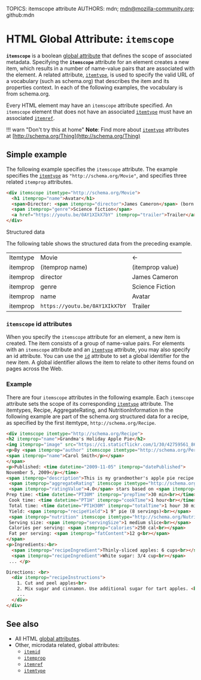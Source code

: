TOPICS: itemscope attribute
AUTHORS: mdn; mdn@mozilla-community.org; github:mdn

# HTML Global Attribute: `itemscope`

**`itemscope`** is a boolean [global attribute](/en/webfrontend/HTML_Global_Attributes) that defines
the scope of associated metadata. Specifying the **`itemscope`** attribute for an element creates a
new item, which results in a number of name-value pairs that are associated with the element. A
related attribute, [`itemtype`](/en/webfrontend/itemtype_attribute), is used to specify the valid
URL of a vocabulary (such as schema.org) that describes the item and its
properties context. In each of the following examples, the vocabulary is from schema.org.

Every HTML element may have an `itemscope` attribute specified. An `itemscope` element that does not
have an associated [`itemtype`](/en/webfrontend/itemtype_attribute) must have an associated [`itemref`](/en/webfrontend/itemref_attribute).

!!! warn "Don't try this at home"
    **Note**: Find more about [`itemtype`](/en/webfrontend/itemtype_attribute) attributes at [http://schema.org/Thing](http://schema.org/Thing)

## Simple example

The following example specifies the `itemscope` attribute. The example specifies the [`itemtype`](/en/webfrontend/itemtype_attribute)
as `"http://schema.org/Movie"`, and specifies three related `itemprop` attributes.

```html
<div itemscope itemtype="http://schema.org/Movie">
  <h1 itemprop="name">Avatar</h1>
  <span>Director: <span itemprop="director">James Cameron</span> (born August 16, 1954)</span>
  <span itemprop="genre">Science fiction</span>
  <a href="https://youtu.be/0AY1XIkX7bY" itemprop="trailer">Trailer</a>
</div>
```

Structured data

The following table shows the structured data from the preceding example.

|  |  |  |
| :--- | :--- | :--- |
| Itemtype | Movie | <- |
| itemprop | (itemprop name) | (itemprop value) |
| itemprop | director | James Cameron |
| itemprop | genre | Science Fiction |
| itemprop | name | Avatar |
| itemprop | `https://youtu.be/0AY1XIkX7bY` | Trailer |

### `itemscope` id attributes

When you specify the `itemscope` attribute for an element, a new item is created. The item consists
of a group of name-value pairs. For elements with an `itemscope` attribute and an [`itemtype`](/en/webfrontend/itemtype_attribute)
attribute, you may also specify an id attribute. You can use the [`id`](/en/webfrontend/id_attribute)
attribute to set a global identifier for the new item. A global identifier allows the item to relate
to other items found on pages across the Web.

### Example

There are four `itemscope` attributes in the following example. Each `itemscope` attribute sets
the scope of its corresponding [`itemtype`](/en/webfrontend/itemtype_attribute) attribute.
The itemtypes, Recipe, AggregateRating, and NutritionInformation in the following example are part
of the schema.org structured data for a recipe, as specified by the first itemtype, `http://schema.org/Recipe`.

```html
<div itemscope itemtype="http://schema.org/Recipe">
<h2 itemprop="name">Grandma's Holiday Apple Pie</h2>
<img itemprop="image" src="https://c1.staticflickr.com/1/30/42759561_8631e2f905_n.jpg" width="50" height="50"/>
<p>By <span itemprop="author" itemscope itemtype="http://schema.org/Person">
<span itemprop="name">Carol Smith</p></span>
</span>
<p>Published: <time datetime="2009-11-05" itemprop="datePublished">
November 5, 2009</p></time>
<span itemprop="description">This is my grandmother's apple pie recipe. I like to add a dash of nutmeg.<br></span>
 <span itemprop="aggregateRating" itemscope itemtype="http://schema.org/AggregateRating">
 <span itemprop="ratingValue">4.0</span> stars based on <span itemprop="reviewCount">35</span> reviews<br></span>
Prep time: <time datetime="PT30M" itemprop="prepTime">30 min<br></time>
 Cook time: <time datetime="PT1H" itemprop="cookTime">1 hour<br></time>
 Total time: <time datetime="PT1H30M" itemprop="totalTime">1 hour 30 min<br></time>
 Yield: <span itemprop="recipeYield">1 9" pie (8 servings)<br></span>
 <span itemprop="nutrition" itemscope itemtype="http://schema.org/NutritionInformation">
 Serving size: <span itemprop="servingSize">1 medium slice<br></span>
 Calories per serving: <span itemprop="calories">250 cal<br></span>
 Fat per serving: <span itemprop="fatContent">12 g<br></span>
</span>
<p>Ingredients:<br>
  <span itemprop="recipeIngredient">Thinly-sliced apples: 6 cups<br></span>
  <span itemprop="recipeIngredient">White sugar: 3/4 cup<br></span>
 ... </p>

Directions: <br>
  <div itemprop="recipeInstructions">
    1. Cut and peel apples<br>
    2. Mix sugar and cinnamon. Use additional sugar for tart apples. <br>
    ...
  </div>
</div>
```

## See also

- All HTML [global attributes](/en/webfrontend/HTML_Global_Attributes).
- Other, microdata related, global attributes:
  - [`itemid`](/en/webfrontend/itemid_attribute)
  - [`itemprop`](/en/webfrontend/itemprop_attribute)
  - [`itemref`](/en/webfrontend/itemref_attribute)
  - [`itemtype`](/en/webfrontend/itemtype_attribute)
